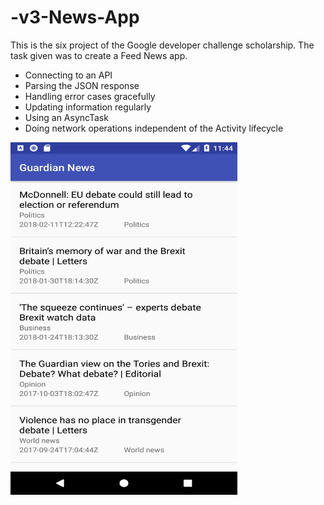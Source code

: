 # -v3-News-App

This is the six project of the Google developer challenge scholarship. The task given was to create a Feed News app.

* Connecting to an API
* Parsing the JSON response
* Handling error cases gracefully
* Updating information regularly
* Using an AsyncTask
* Doing network operations independent of the Activity lifecycle

<img src="/screenshots/Screenshot_1520592262.png" width="363" height="564">
